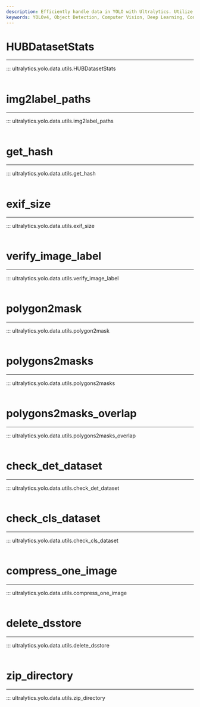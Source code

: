 ```yaml
---
description: Efficiently handle data in YOLO with Ultralytics. Utilize HUBDatasetStats and customize dataset with these data utility functions.
keywords: YOLOv4, Object Detection, Computer Vision, Deep Learning, Convolutional Neural Network, CNN, Ultralytics Docs
---
```


# HUBDatasetStats
---
::: ultralytics.yolo.data.utils.HUBDatasetStats
<br><br>

# img2label_paths
---
::: ultralytics.yolo.data.utils.img2label_paths
<br><br>

# get_hash
---
::: ultralytics.yolo.data.utils.get_hash
<br><br>

# exif_size
---
::: ultralytics.yolo.data.utils.exif_size
<br><br>

# verify_image_label
---
::: ultralytics.yolo.data.utils.verify_image_label
<br><br>

# polygon2mask
---
::: ultralytics.yolo.data.utils.polygon2mask
<br><br>

# polygons2masks
---
::: ultralytics.yolo.data.utils.polygons2masks
<br><br>

# polygons2masks_overlap
---
::: ultralytics.yolo.data.utils.polygons2masks_overlap
<br><br>

# check_det_dataset
---
::: ultralytics.yolo.data.utils.check_det_dataset
<br><br>

# check_cls_dataset
---
::: ultralytics.yolo.data.utils.check_cls_dataset
<br><br>

# compress_one_image
---
::: ultralytics.yolo.data.utils.compress_one_image
<br><br>

# delete_dsstore
---
::: ultralytics.yolo.data.utils.delete_dsstore
<br><br>

# zip_directory
---
::: ultralytics.yolo.data.utils.zip_directory
<br><br>
